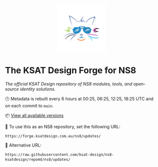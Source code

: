 <p align="center">
  <img src="https://raw.githubusercontent.com/ksat-design/ns8-ksatdesign/main/logo.png" alt="KSAT Design logo" width="160"/>
</p>


# The KSAT Design Forge for NS8

*The official KSAT Design repository of NS8 modules, tools, and open-source identity solutions.*

🕒 Metadata is rebuilt every 6 hours at 00:25, 06:25, 12:25, 18:25 UTC and on each commit to `main`.

📦 [View all available versions](https://raw.githubusercontent.com/ksat-design/ns8-ksatdesign/repomd/ns8/updates/repodata.json)

📘 To use this as an NS8 repository, set the following URL:

    https://forge.ksatdesign.com.au/ns8/updates/


🔁 Alternative URL:

    https://raw.githubusercontent.com/ksat-design/ns8-ksatdesign/repomd/ns8/updates/

